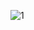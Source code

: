 ![1](https://user-images.githubusercontent.com/81846308/192942700-4184f68f-add4-48b0-9b07-1331b93b4c3a.png)
